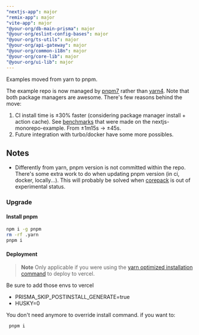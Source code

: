 ```yaml
---
"nextjs-app": major
"remix-app": major
"vite-app": major
"@your-org/db-main-prisma": major
"@your-org/eslint-config-bases": major
"@your-org/ts-utils": major
"@your-org/api-gateway": major
"@your-org/common-i18n": major
"@your-org/core-lib": major
"@your-org/ui-lib": major
---
```


Examples moved from yarn to pnpm.

The example repo is now managed by [pnpm7](https://pnpm.io/) rather than [yarn4](). Note
that both package managers are awesome. There's few reasons behind the move:

1. CI install time is ±30% faster (considering package manager install + action cache). See
   [benchmarks](https://gist.github.com/belgattitude/0ecd26155b47e7be1be6163ecfbb0f0b)
   that were made on the nextjs-monorepo-example. From ±1m15s -> ±45s.
2. Future integration with turbo/docker have some more possibles.

## Notes

- Differently from yarn, pnpm version is not committed within the repo. There's some extra work
  to do when updating pnpm version (in ci, docker, locally...). This will probably be solved
  when [corepack](https://nodejs.org/api/corepack.html) is out of experimental status.

### Upgrade

#### Install pnpm

```bash
npm i -g pnpm
rm -rf .yarn
pnpm i
```

#### Deployment

> **Note**
> Only applicable if you were using the [yarn optimized installation command](https://github.com/belgattitude/nextjs-monorepo-example/blob/84e2d7a71f773f68c9d325775ae0633dc7001466/docs/deploy/deploy-vercel.md) to deploy to vercel.

Be sure to add those envs to vercel

- PRISMA_SKIP_POSTINSTALL_GENERATE=true
- HUSKY=0

You don't need anymore to override install command. if you want to:

```
 pnpm i
```
